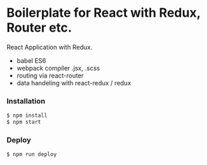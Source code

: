# Boilerplate for React with Redux, Router etc.

React Application with Redux.

  - babel ES6
  - webpack compiler .jsx, .scss
  - routing via react-router
  - data handeling with react-redux / redux

### Installation

```sh
$ npm install
$ npm start
```

### Deploy

```sh
$ npm run deploy
```
